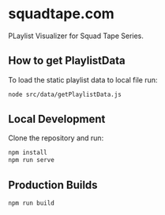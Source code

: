 # squadtape.com
PLaylist Visualizer for Squad Tape Series.

## How to get PlaylistData
To load the static playlist data to local file run:
```bash
node src/data/getPlaylistData.js
```

## Local Development
Clone the repository and run:
```bash
npm install
npm run serve
```

## Production Builds
```bash
npm run build
```